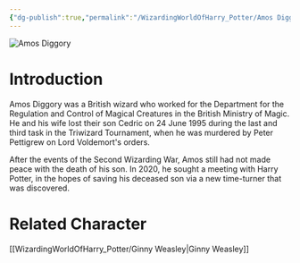 ```yaml
---
{"dg-publish":true,"permalink":"/WizardingWorldOfHarry_Potter/Amos Diggory/","dgPassFrontmatter":true,"created":"","updated":""}
---
```


![Amos Diggory](http://rxbg5ysja.bkt.gdipper.com/Amos_Diggory.png)
# Introduction
Amos Diggory was a British wizard who worked for the Department for the Regulation and Control of Magical Creatures in the British Ministry of Magic. He and his wife lost their son Cedric on 24 June 1995 during the last and third task in the Triwizard Tournament, when he was murdered by Peter Pettigrew on Lord Voldemort's orders.

After the events of the Second Wizarding War, Amos still had not made peace with the death of his son. In 2020, he sought a meeting with Harry Potter, in the hopes of saving his deceased son via a new time-turner that was discovered.

# Related Character
[[WizardingWorldOfHarry_Potter/Ginny Weasley\|Ginny Weasley]]
